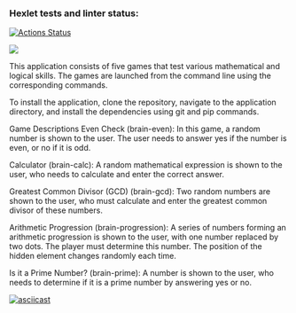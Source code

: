 ### Hexlet tests and linter status:
[![Actions Status](https://github.com/godofwar007/python-project-49/actions/workflows/hexlet-check.yml/badge.svg)](https://github.com/godofwar007/python-project-49/actions)

<a href="https://codeclimate.com/github/godofwar007/python-project-49/maintainability"><img src="https://api.codeclimate.com/v1/badges/15d3db42c6800a759520/maintainability" /></a>


This application consists of five games that test various mathematical and logical skills. The games are launched from the command line using the corresponding commands.

To install the application, clone the repository, navigate to the application directory, and install the dependencies using git and pip commands.

Game Descriptions
Even Check (brain-even): In this game, a random number is shown to the user. The user needs to answer yes if the number is even, or no if it is odd.

Calculator (brain-calc): A random mathematical expression is shown to the user, who needs to calculate and enter the correct answer.

Greatest Common Divisor (GCD) (brain-gcd): Two random numbers are shown to the user, who must calculate and enter the greatest common divisor of these numbers.

Arithmetic Progression (brain-progression): A series of numbers forming an arithmetic progression is shown to the user, with one number replaced by two dots. The player must determine this number. The position of the hidden element changes randomly each time.

Is it a Prime Number? (brain-prime): A number is shown to the user, who needs to determine if it is a prime number by answering yes or no.



[![asciicast](https://asciinema.org/a/3u2vWYCad0zwtHlQH1OTVRmcw.svg)](https://asciinema.org/a/3u2vWYCad0zwtHlQH1OTVRmcw)
